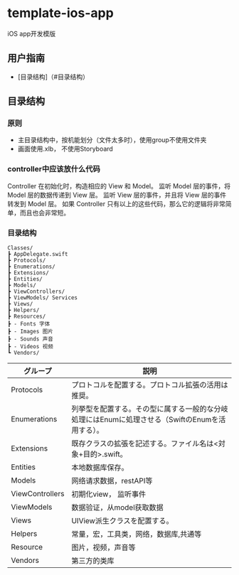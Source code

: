 # template-ios-app
iOS app开发模版


## 用户指南

- [目录结构]（#目录结构）


## 目录结构
### 原则
- 主目录结构中，按机能划分（文件太多时），使用group不使用文件夹
- 画面使用.xlb， 不使用Storyboard

### controller中应该放什么代码
Controller
在初始化时，构造相应的 View 和 Model。
监听 Model 层的事件，将 Model 层的数据传递到 View 层。
监听 View 层的事件，并且将 View 层的事件转发到 Model 层。
如果 Controller 只有以上的这些代码，那么它的逻辑将非常简单，而且也会非常短。

### 目录结构

```shell
Classes/
┣ AppDelegate.swift
┣ Protocols/
┣ Enumerations/
┣ Extensions/
┣ Entities/
┣ Models/
┣ ViewControllers/ 
┣ ViewModels/ Services
┣ Views/
┣ Helpers/
┣ Resources/
┣ - Fonts 字体
┣ - Images 图片
┣ - Sounds 声音
┣ - Videos 视频
┗ Vendors/

```

|グループ	| 説明 |
|---------|------------------------|
|Protocols|プロトコルを配置する。プロトコル拡張の活用は推奨。|
|Enumerations|列挙型を配置する。その型に属する一般的な分岐処理にはEnumに処理させる（SwiftのEnumを活用する）。|
|Extensions|既存クラスの拡張を記述する。ファイル名は<対象+目的>.swift。|
|Entities|本地数据库保存。|
|Models|网络请求数据，restAPI等|
|ViewControllers|初期化view， 监听事件|
|ViewModels|数据验证，从model获取数据|
|Views|	UIView派生クラスを配置する。|
|Helpers|常量，宏，工具类，网络，数据库,共通等|
|Resource|图片，视频，声音等|
|Vendors|第三方的类库|

